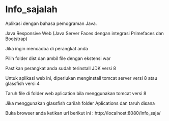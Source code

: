 # Info_sajalah
Aplikasi dengan bahasa pemograman Java.

Java Responsive Web (Java Server Faces dengan integrasi Primefaces dan Bootstrap)

Jika ingin mencaoba di perangkat anda

Pilih folder dist dan ambil file dengan ekstensi war

Pastikan perangkat anda sudah terinstall JDK versi 8

Untuk aplikasi web ini, diperlukan menginstall tomcat server versi 8 atau glassfish versi 4

Taruh file di folder web aplication bila menggunakan tomcat versi 8

Jika menggunakan glassfish carilah folder Aplications dan taruh disana

Buka browser anda ketikan url berikut ini : http://localhost:8080/Info_saja/
